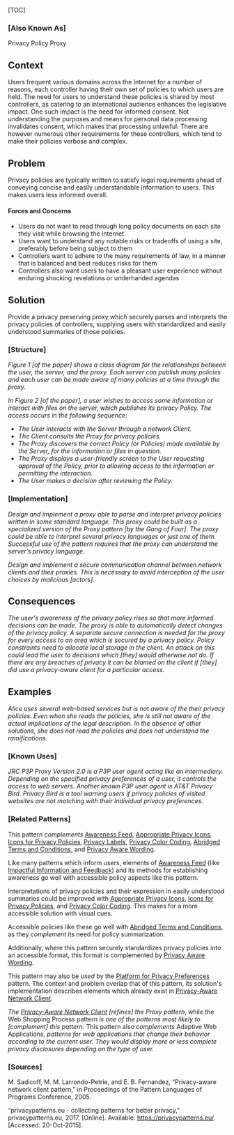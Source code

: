 [TOC]

### [Also Known As]
<!-- All other names the pattern is known by.-->

Privacy Policy Proxy

## Context
<!-- The situations in which the pattern may apply.-->
<!-- Aspects which constrain the solution, but are not modified by it. They affect the impact of different forces.-->

Users frequent various domains across the Internet for a number of reasons, each controller having their own set of policies to which users are held. The need for users to understand these policies is shared by most controllers, as catering to an international audience enhances the legislative impact. One such impact is the need for informed consent. Not understanding the purposes and means for personal data processing invalidates consent, which makes that processing unlawful. There are however numerous other requirements for these controllers, which tend to make their policies verbose and complex.

## Problem
<!-- The problem a pattern addresses, including a list of forces describing why a problem might be difficult to solve.-->

Privacy policies are typically written to satisfy legal requirements ahead of conveying concise and easily understandable information to users. This makes users less informed overall.

#### Forces and Concerns
<!-- Implications in this problem which affect the appropriateness of a solution, and are affected by this pattern.-->
<!-- Forces should be highly visible for easy reference, where less obvious a dedicated section is recommended.-->

- Users do not want to read through long policy documents on each site they visit while browsing the Internet
- Users want to understand any notable risks or tradeoffs of using a site, preferably before being subject to them
- Controllers want to adhere to the many requirements of law, in a manner that is balanced and best reduces risks for them
- Controllers also want users to have a pleasant user experience without enduring shocking revelations or underhanded agendas

## Solution
<!-- A concise description of how the pattern addresses the problem.-->

Provide a privacy preserving proxy which securely parses and interprets the privacy policies of controllers, supplying users with standardized and easily understood summaries of those policies.

### [Structure]
<!--A detailed specification of the structural aspects of the pattern. A class diagram if applicable.-->

_Figure 1 [of the paper] shows a class diagram for the relationships between the user, the server, and the proxy. Each server can publish many policies and each user can be made aware of many policies at a time through the proxy._

_In Figure 2 [of the paper], a user wishes to access some information or interact with files on the server, which publishes its privacy Policy. The access occurs in the following sequence:_

- _The User interacts with the Server through a network Client._
- _The Client consults the Proxy for privacy policies._
- _The Proxy discovers the correct Policy (or Policies) made available by the Server, for the information or files in question._
- _The Proxy displays a user-friendly screen to the User requesting approval of the Policy, prior to allowing access to the information or permitting the interaction._
- _The User makes a decision after reviewing the Policy._

### [Implementation]
<!--Guidelines for implementing the pattern; code fragments; suggested PETS; policy fragments.-->

_Design and implement a proxy able to parse and interpret privacy policies written in some standard language. This proxy could be built as a specialized version of the Proxy pattern [by the Gang of Four]. The proxy could be able to interpret several privacy languages or just one of them. Successful use of the pattern requires that the proxy can understand the server’s privacy language._

_Design and implement a secure communication channel between network clients and their proxies. This is necessary to avoid interception of the user choices by malicious [actors]._

## Consequences
<!--The advantages (benefits) and disadvantages (liabilities) of applying the pattern.-->

_The user's awareness of the privacy policy rises so that more informed decisions can be made. The proxy is able to automatically detect changes of the privacy policy. A separate secure connection is needed for the proxy for every access to an area which is secured by a privacy policy. Policy constraints need to allocate local storage in the client. An attack on this could lead the user to decisions which [they] would otherwise not do. If there are any breaches of privacy it can be blamed on the client if [they] did use a privacy-aware client for a particular access._

<!--### [Constraints]-->
<!-- limitations as a consequence of applying the pattern.-->



## Examples
<!--Motivational example to see how the pattern is applied.-->

_Alice uses several web-based services but is not aware of the their privacy policies. Even when she reads the policies, she is still not aware of the actual implications of the legal description. In the absence of other solutions, she does not read the policies and does not understand the ramifications._

### [Known Uses]
<!-- Pointers to various applications of the pattern.-->

_JRC P3P Proxy Version 2.0 is a P3P user agent acting like an intermediary. Depending on the specified privacy preferences of a user, it controls the access to web servers. Another known P3P user agent is AT&T Privacy Bird. Privacy Bird is a tool warning users if privacy policies of visited websites are not matching with their individual privacy preferences._

<!--## See Also-->
<!-- Any pointers to relevant information, not contained in the subfields below.-->



### [Related Patterns]
<!-- Supporting and conflicting patterns-->

This pattern _complements_ [Awareness Feed](Awareness-Feed), [Appropriate Privacy Icons](Appropriate-Privacy-Icons), [Icons for Privacy Policies](Icons-for-Privacy-Policies), [Privacy Labels](Privacy-Labels), [Privacy Color Coding](Privacy-color-coding), [Abridged Terms and Conditions](Abridged-Terms-and-Conditions), and [Privacy Aware Wording](Privacy-Aware-Wording).

Like many patterns which inform users, elements of [Awareness Feed](Awareness-Feed) (like [Impactful Information and Feedback](Impactful-Information-and-Feedback)) and its methods for establishing awareness go well with accessible policy aspects like this pattern.

Interpretations of privacy policies and their expression in easily understood summaries could be improved with [Appropriate Privacy Icons](Appropriate-Privacy-Icons), [Icons for Privacy Policies](Icons-for-Privacy-Policies), and [Privacy Color Coding](Privacy-color-coding). This makes for a more accessible solution with visual cues.

Accessible policies like these go well with [Abridged Terms and Conditions](Abridged-Terms-and-Conditions), as they _complement_ its need for policy summarization.

Additionally, where this pattern securely standardizes privacy policies into an accessible format, this format is complemented by [Privacy Aware Wording](Privacy-Aware-Wording).

This pattern may also be _used_ by the [Platform for Privacy Preferences](Platform-for-Privacy-Preferences) pattern. The context and problem overlap that of this pattern, its solution's implementation describes elements which already exist in [Privacy-Aware Network Client](Privacy-aware-network-client).

_The [Privacy-Aware Network Client](Privacy-aware-network-client) [_refines_] the Proxy pattern_, while the Web Shopping Process pattern _is one of the patterns most likely to [_complement_] this pattern_. This pattern also _complements_ Adaptive Web Applications, _patterns for web applications that change their behavior according to the current user. They would display more or less complete privacy disclosures depending on the type of user._

### [Sources]
<!-- References to the original source of the pattern.-->

M. Sadicoff, M. M. Larrondo-Petrie, and E. B. Fernandez, “Privacy-aware network client pattern,” in Proceedings of the Pattern Languages of Programs Conference, 2005.

“privacypatterns.eu - collecting patterns for better privacy,” privacypatterns.eu, 2017. [Online]. Available: https://privacypatterns.eu/. [Accessed: 20-Oct-2015].

<!--## General Comments-->
<!-- Separate discussion on the pattern.-->



<!--## Tags-->
<!-- User definable descriptors for additional correlation.-->